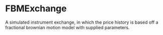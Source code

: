 # FBMExchange

A simulated instrument exchange, in which the price history is based off a fractional brownian motion model with supplied parameters.